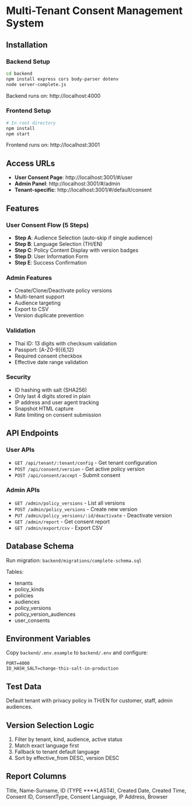 # Multi-Tenant Consent Management System

## Installation

### Backend Setup
```bash
cd backend
npm install express cors body-parser dotenv
node server-complete.js
```
Backend runs on: http://localhost:4000

### Frontend Setup
```bash
# In root directory
npm install
npm start
```
Frontend runs on: http://localhost:3001

## Access URLs
- **User Consent Page**: http://localhost:3001/#/user
- **Admin Panel**: http://localhost:3001/#/admin
- **Tenant-specific**: http://localhost:3001/#/default/consent

## Features

### User Consent Flow (5 Steps)
- **Step A**: Audience Selection (auto-skip if single audience)
- **Step B**: Language Selection (TH/EN)
- **Step C**: Policy Content Display with version badges
- **Step D**: User Information Form
- **Step E**: Success Confirmation

### Admin Features
- Create/Clone/Deactivate policy versions
- Multi-tenant support
- Audience targeting
- Export to CSV
- Version duplicate prevention

### Validation
- Thai ID: 13 digits with checksum validation
- Passport: [A-Z0-9]{6,12}
- Required consent checkbox
- Effective date range validation

### Security
- ID hashing with salt (SHA256)
- Only last 4 digits stored in plain
- IP address and user agent tracking
- Snapshot HTML capture
- Rate limiting on consent submission

## API Endpoints

### User APIs
- `GET /api/tenant/:tenant/config` - Get tenant configuration
- `POST /api/consent/version` - Get active policy version
- `POST /api/consent/accept` - Submit consent

### Admin APIs
- `GET /admin/policy_versions` - List all versions
- `POST /admin/policy_versions` - Create new version
- `PUT /admin/policy_versions/:id/deactivate` - Deactivate version
- `GET /admin/report` - Get consent report
- `GET /admin/export/csv` - Export CSV

## Database Schema
Run migration: `backend/migrations/complete-schema.sql`

Tables:
- tenants
- policy_kinds
- policies
- audiences
- policy_versions
- policy_version_audiences
- user_consents

## Environment Variables
Copy `backend/.env.example` to `backend/.env` and configure:
```
PORT=4000
ID_HASH_SALT=change-this-salt-in-production
```

## Test Data
Default tenant with privacy policy in TH/EN for customer, staff, admin audiences.

## Version Selection Logic
1. Filter by tenant, kind, audience, active status
2. Match exact language first
3. Fallback to tenant default language
4. Sort by effective_from DESC, version DESC

## Report Columns
Title, Name-Surname, ID (TYPE ****LAST4), Created Date, Created Time, Consent ID, ConsentType, Consent Language, IP Address, Browser
